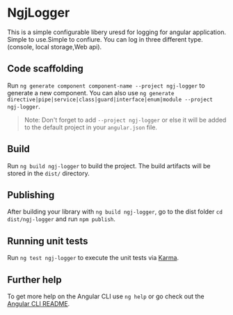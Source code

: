 # NgjLogger

This is a simple configurable libery uresd for logging for angular application.
Simple to use.Simple to confiure.
You can log in three different type.(console, local storage,Web api).

## Code scaffolding

Run `ng generate component component-name --project ngj-logger` to generate a new component. You can also use `ng generate directive|pipe|service|class|guard|interface|enum|module --project ngj-logger`.
> Note: Don't forget to add `--project ngj-logger` or else it will be added to the default project in your `angular.json` file. 

## Build

Run `ng build ngj-logger` to build the project. The build artifacts will be stored in the `dist/` directory.

## Publishing

After building your library with `ng build ngj-logger`, go to the dist folder `cd dist/ngj-logger` and run `npm publish`.

## Running unit tests

Run `ng test ngj-logger` to execute the unit tests via [Karma](https://karma-runner.github.io).

## Further help

To get more help on the Angular CLI use `ng help` or go check out the [Angular CLI README](https://github.com/angular/angular-cli/blob/master/README.md).
